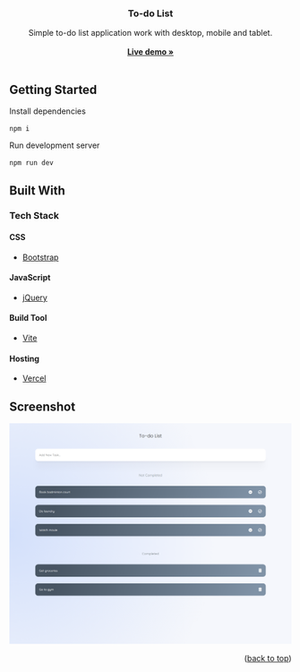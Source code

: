 <div align="center">
  <h3 align="center">To-do List</h3>

  <p align="center">
  Simple to-do list application work with desktop, mobile and tablet.
    <br />
    <br />
    <a href="" target="_blank"><strong>Live demo »</strong></a>
    <br />
    <br />
  </p>
</div>

<!-- GETTING STARTED -->

## Getting Started

Install dependencies

```
npm i
```

Run development server

```
npm run dev
```

<!-- BUILD WITH -->

## Built With

### Tech Stack

#### CSS

- [Bootstrap](https://getbootstrap.com/)

#### JavaScript

- [jQuery](https://jquery.com/)

#### Build Tool

- [Vite](https://vitejs.dev/)

#### Hosting

- [Vercel](https://vercel.com/)

<!-- SCREENSHOT -->

## Screenshot

<img src="/public/screenshot.png"></img>

<p align="right">(<a href="#top">back to top</a>)</p>
